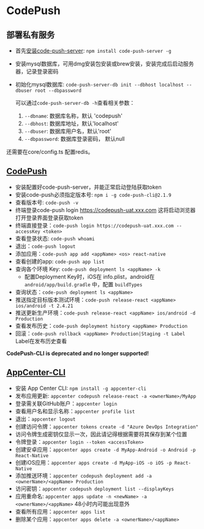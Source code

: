 # CodePush

## 部署私有服务

* 首先[安装code-push-server](https://www.jianshu.com/p/ca4beb5973bb): `npm install code-push-server -g`
* 安装mysql数据库，可用dmg安装包安装或brew安装，安装完成后启动服务器，记录登录密码
* 初始化mysql数据库: `code-push-server-db init --dbhost localhost --dbuser root --dbpassword`

  可以通过`code-push-server-db -h`查看相关参数：
  1. `--dbname`: 数据库名称，默认 'codepush'
  2. `--dbhost`: 数据库地址，默认'localhost'
  3. `--dbuser`: 数据库用户名，默认'root'
  4. `--dbpassword`: 数据库登录密码， 默认null

还需要在core/config.ts 配置redis。

## [CodePush](https://zhuanlan.zhihu.com/p/42751434)

* 安装配置好code-push-server，并能正常启动登陆获取token
* 安装code-push必须指定版本号: `npm i -g code-push-cli@2.1.9`
* 查看版本号: `code-push -v`
* 终端登录code-push login https://codepush-uat.xxx.com 这将启动浏览器打开登录界面登录获取token
* 终端直接登录：`code-push login https://codepush-uat.xxx.com --accessKey <token>`
* 查看登录状态: `code-push whoami`
* 退出：`code-push logout`
* 添加应用：`code-push app add <appName> <os> react-native`
* 查看创建的app: `code-push app list`
* 查询各个环境 Key: `code-push deployment ls <appName> -k`
  * 配置Deployment Key时，iOS在	info.plist，android在 `android/app/build.gradle` 中，配置 `buildTypes`
* 查询状态：`code-push deployment ls <appName>`
* 推送指定目标版本测试环境：`code-push release-react <appName> ios/android -t 2.4.21`
* 推送更新生产环境：`code-push release-react <appName> ios/android -d Production `  
* 查看发布历史：`code-push deployment history <appName> Production`
* 回滚：`code-push rollback <appName> Production|Staging -t Label` Label在发布历史查看


**CodePush-CLI is deprecated and no longer supported!**

## [AppCenter-CLI](https://learn.microsoft.com/zh-cn/appcenter/distribution/codepush/cli)

* 安装 App Center CLI: `npm install -g appcenter-cli`
* 发布应用更新: `appcenter codepush release-react -a <ownerName>/MyApp`
* 登录需关联GitHub账户：`appcenter login`
* 查看用户名和显示名称：`appcenter profile list`
* 退出：`appcenter logout`
* 创建访问令牌：`appcenter tokens create -d "Azure DevOps Integration"`
* 访问令牌生成密钥仅显示一次，因此请记得根据需要将其保存到某个位置
* 令牌登录：`appcenter login --token <accessToken>`
* 创建安卓应用：`appcenter apps create -d MyApp-Android -o Android -p React-Native`
* 创建iOS应用：`appcenter apps create -d MyApp-iOS -o iOS -p React-Native`
* 添加推送环境：`appcenter codepush deployment add -a <ownerName>/<appName> Production`
* 访问密钥：`appcenter codepush deployment list --displayKeys`
* 应用重命名: `appcenter apps update -n <newName> -a <ownerName>/<appName>` 48小时内可能出现意外
* 查看所有应用：`appcenter apps list`
* 删除某个应用：`appcenter apps delete -a <ownerName>/<appName>`








